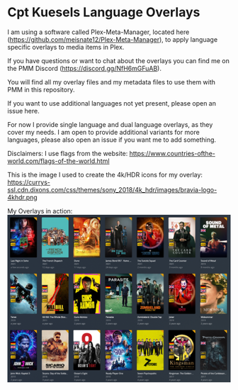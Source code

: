# Cpt Kuesels Language Overlays
I am using a software called Plex-Meta-Manager, located here (https://github.com/meisnate12/Plex-Meta-Manager), to apply language specific overlays to media items in Plex.

If you have questions or want to chat about the overlays you can find me on the PMM Discord (https://discord.gg/NfH6mGFuAB).

You will find all my overlay files and my metadata files to use them with PMM in this repository.

If you want to use additional languages not yet present, please open an issue here.

For now I provide single language and dual language overlays, as they cover my needs. I am open to provide additional variants for more languages, please also open an issue if you want me to add something.

Disclaimers:
I use flags from the website: https://www.countries-ofthe-world.com/flags-of-the-world.html

This is the image I used to create the 4k/HDR icons for my overlay: https://currys-ssl.cdn.dixons.com/css/themes/sony_2018/4k_hdr/images/bravia-logo-4khdr.png


My Overlays in action:
![overlays v2](overlays_v2.png)